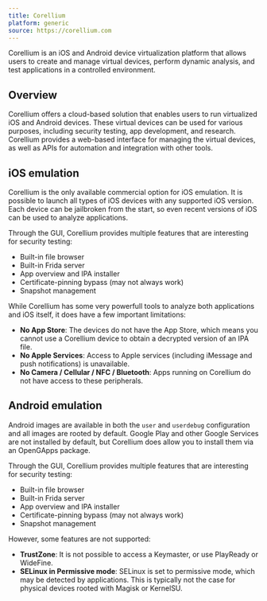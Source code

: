 ```yaml
---
title: Corellium
platform: generic
source: https://corellium.com
---
```


Corellium is an iOS and Android device virtualization platform that allows users to create and manage virtual devices, perform dynamic analysis, and test applications in a controlled environment.

## Overview

Corellium offers a cloud-based solution that enables users to run virtualized iOS and Android devices. These virtual devices can be used for various purposes, including security testing, app development, and research. Corellium provides a web-based interface for managing the virtual devices, as well as APIs for automation and integration with other tools.

## iOS emulation

Corellium is the only available commercial option for iOS emulation. It is possible to launch all types of iOS devices with any supported iOS version. Each device can be jailbroken from the start, so even recent versions of iOS can be used to analyze applications.

Through the GUI, Corellium provides multiple features that are interesting for security testing:

* Built-in file browser
* Built-in Frida server
* App overview and IPA installer
* Certificate-pinning bypass (may not always work)
* Snapshot management

While Corellium has some very powerfull tools to analyze both applications and iOS itself, it does have a few important limitations:

* **No App Store**: The devices do not have the App Store, which means you cannot use a Corellium device to obtain a decrypted version of an IPA file.
* **No Apple Services**: Access to Apple services (including iMessage and push notifications) is unavailable.
* **No Camera / Cellular / NFC / Bluetooth**: Apps running on Corellium do not have access to these peripherals.

## Android emulation

Android images are available in both the `user` and `userdebug` configuration and all images are rooted by default. Google Play and other Google Services are not installed by default, but Corellium does allow you to install them via an OpenGApps package.

Through the GUI, Corellium provides multiple features that are interesting for security testing:

* Built-in file browser
* Built-in Frida server
* App overview and IPA installer
* Certificate-pinning bypass (may not always work)
* Snapshot management

However, some features are not supported:

* **TrustZone**: It is not possible to access a Keymaster, or use PlayReady or WideFine.
* **SELinux in Permissive mode**: SELinux is set to permissive mode, which may be detected by applications. This is typically not the case for physical devices rooted with Magisk or KernelSU.